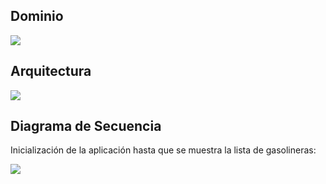 ## Dominio
                                                
![](https://www.plantuml.com/plantuml/proxy?src=https://raw.githubusercontent.com/isunican/App-Gasolineras-Grupo2/refs/heads/main/Docs/Models/domain.puml)

## Arquitectura

![](https://www.plantuml.com/plantuml/proxy?src=https://raw.githubusercontent.com/isunican/App-Gasolineras-Grupo2/refs/heads/main/Docs/Models/architecture.puml)


## Diagrama de Secuencia

Inicialización de la aplicación hasta que se muestra la lista de gasolineras:

![](https://www.plantuml.com/plantuml/proxy?src=https://raw.githubusercontent.com/isunican/App-Gasolineras-Grupo2/refs/heads/main/Docs/Models/sequence.puml)

